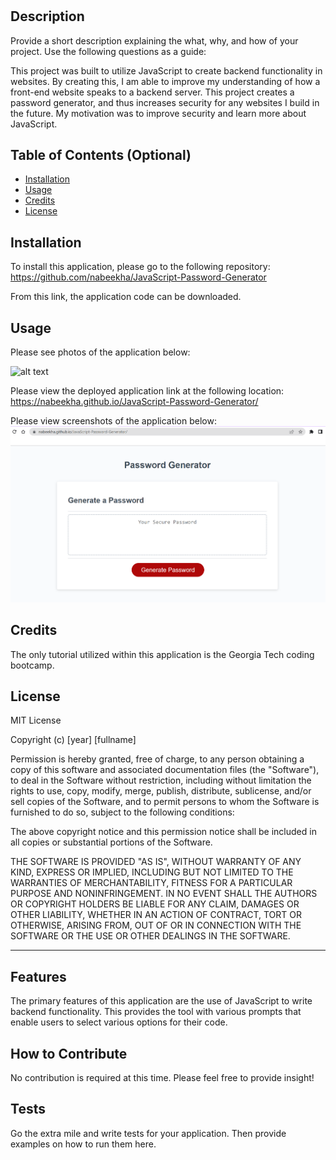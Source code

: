 # <Password Generator Application>

## Description

Provide a short description explaining the what, why, and how of your project. Use the following questions as a guide:

This project was built to utilize JavaScript to create backend functionality in websites. By creating this, I am able to improve my understanding of how a front-end website speaks to a backend server. This project creates a password generator, and thus increases security for any websites I build in the future. My motivation was to improve security and learn more about JavaScript.

## Table of Contents (Optional)


- [Installation](#installation)
- [Usage](#usage)
- [Credits](#credits)
- [License](#license)

## Installation

To install this application, please go to the following repository: 
https://github.com/nabeekha/JavaScript-Password-Generator 

From this link, the application code can be downloaded.

## Usage
Please see photos of the application below:

![alt text](assets/images/screenshot.png)

Please view the deployed application link at the following location:
https://nabeekha.github.io/JavaScript-Password-Generator/

Please view screenshots of the application below:
![alt text](./assets/password-generator-1.png)

## Credits

The only tutorial utilized within this application is the Georgia Tech coding bootcamp.

## License

MIT License

Copyright (c) [year] [fullname]

Permission is hereby granted, free of charge, to any person obtaining a copy
of this software and associated documentation files (the "Software"), to deal
in the Software without restriction, including without limitation the rights
to use, copy, modify, merge, publish, distribute, sublicense, and/or sell
copies of the Software, and to permit persons to whom the Software is
furnished to do so, subject to the following conditions:

The above copyright notice and this permission notice shall be included in all
copies or substantial portions of the Software.

THE SOFTWARE IS PROVIDED "AS IS", WITHOUT WARRANTY OF ANY KIND, EXPRESS OR
IMPLIED, INCLUDING BUT NOT LIMITED TO THE WARRANTIES OF MERCHANTABILITY,
FITNESS FOR A PARTICULAR PURPOSE AND NONINFRINGEMENT. IN NO EVENT SHALL THE
AUTHORS OR COPYRIGHT HOLDERS BE LIABLE FOR ANY CLAIM, DAMAGES OR OTHER
LIABILITY, WHETHER IN AN ACTION OF CONTRACT, TORT OR OTHERWISE, ARISING FROM,
OUT OF OR IN CONNECTION WITH THE SOFTWARE OR THE USE OR OTHER DEALINGS IN THE
SOFTWARE.

---

## Features

The primary features of this application are the use of JavaScript to write backend functionality. This provides the tool with various prompts that enable users to select various options for their code. 

## How to Contribute

No contribution is required at this time. Please feel free to provide insight!

## Tests 

Go the extra mile and write tests for your application. Then provide examples on how to run them here.